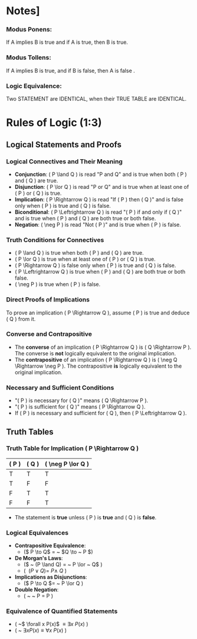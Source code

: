 # Notes]


 ### Modus Ponens: 

   If A implies B is true and if A is true, then B is true. 
     
### Modus Tollens:  

If A implies B is true, and if B is false, then A is false .  

### Logic Equivalence:  
Two STATEMENT are IDENTICAL, when their TRUE TABLE are IDENTICAL.

# **Rules of Logic (1:3)**

## **Logical Statements and Proofs**

### **Logical Connectives and Their Meaning**
- **Conjunction**: \( P \land Q \) is read "P and Q" and is true when both \( P \) and \( Q \) are true.
- **Disjunction**: \( P \lor Q \) is read "P or Q" and is true when at least one of \( P \) or \( Q \) is true.
- **Implication**: \( P \Rightarrow Q \) is read "If \( P \) then \( Q \)" and is false only when \( P \) is true and \( Q \) is false.
- **Biconditional**: \( P \Leftrightarrow Q \) is read "\( P \) if and only if \( Q \)" and is true when \( P \) and \( Q \) are both true or both false.
- **Negation**: \( \neg P \) is read "Not \( P \)" and is true when \( P \) is false.

### **Truth Conditions for Connectives**
- \( P \land Q \) is true when both \( P \) and \( Q \) are true.
- \( P \lor Q \) is true when at least one of \( P \) or \( Q \) is true.
- \( P \Rightarrow Q \) is false only when \( P \) is true and \( Q \) is false.
- \( P \Leftrightarrow Q \) is true when \( P \) and \( Q \) are both true or both false.
- \( \neg P \) is true when \( P \) is false.

### **Direct Proofs of Implications**
To prove an implication \( P \Rightarrow Q \), assume \( P \) is true and deduce \( Q \) from it.

### **Converse and Contrapositive**
- The **converse** of an implication \( P \Rightarrow Q \) is \( Q \Rightarrow P \). The converse is **not** logically equivalent to the original implication.
- The **contrapositive** of an implication \( P \Rightarrow Q \) is \( \neg Q \Rightarrow \neg P \). The contrapositive **is** logically equivalent to the original implication.

### **Necessary and Sufficient Conditions**
- "\( P \) is necessary for \( Q \)" means \( Q \Rightarrow P \).
- "\( P \) is sufficient for \( Q \)" means \( P \Rightarrow Q \).
- If \( P \) is necessary and sufficient for \( Q \), then \( P \Leftrightarrow Q \).

## **Truth Tables**
### **Truth Table for Implication \( P \Rightarrow Q \)**
| \( P \) | \( Q \) | \( \neg P \lor Q \) |
|---|---|------------|
| T | T | T          |
| T | F | F          |
| F | T | T          |
| F | F | T          |

- The statement is **true** unless \( P \) is **true** and \( Q \) is **false**.

### **Logical Equivalences**
- **Contrapositive Equivalence**:
  - \($ P \to Q$ = ~ $Q \to ~ P $\)
- **De Morgan's Laws**:
  - \($ ~ (P \land Q) = ~ P \lor ~ Q$ \)
  - \( $~ (P \lor Q) = ~ P \land ~ Q$ \)
- **Implications as Disjunctions**:
  - \($ P \to Q $= ~ P \lor Q \)
- **Double Negation**:
  - \( ~ ~ P = P \)

### **Equivalence of Quantified Statements**
- \( ~$ \forall x P(x)$ $\equiv \exists x ~ P(x)$ \)
- \( ~ $\exists x P(x) \equiv \forall x ~ P(x)$ \)